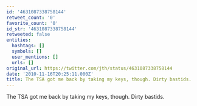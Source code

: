 ```yaml
---
id: '4631087338758144'
retweet_count: '0'
favorite_count: '0'
id_str: '4631087338758144'
retweeted: false
entities:
  hashtags: []
  symbols: []
  user_mentions: []
  urls: []
original_url: https://twitter.com/jth/status/4631087338758144
date: '2010-11-16T20:25:11.000Z'
title: The TSA got me back by taking my keys, though. Dirty bastids.
---
```


The TSA got me back by taking my keys, though. Dirty bastids.